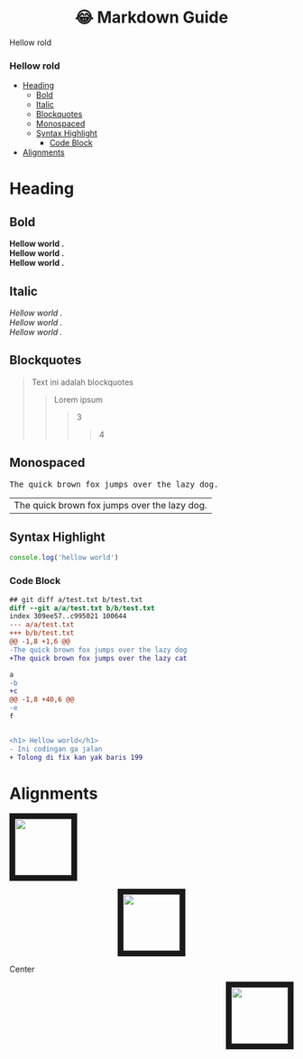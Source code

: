<h1 align="center">
 😂 Markdown Guide  
</h1>

<p>  Hellow rold</p>
<h3> Hellow rold</h3>

- [Heading](#heading)
  - [Bold](#bold)
  - [Italic](#italic)
  - [Blockquotes](#blockquotes)
  - [Monospaced](#monospaced)
  - [Syntax Highlight](#syntax-highlight)
    - [Code Block](#code-block)
- [Alignments](#alignments)



# Heading 
## Bold
**Hellow world .** <br/>
__Hellow world .__ <br/>
<strong>Hellow world .</strong> <br/>

## Italic
*Hellow world .* </br>
_Hellow world ._ </br>
<em>Hellow world .</em> </br>

## Blockquotes
> Text ini adalah blockquotes
>> Lorem ipsum 
>>> 3
>>>> 4

## Monospaced
<samp>The quick brown fox jumps over the lazy dog.</samp>

<table><tr><td>The quick brown fox jumps over the lazy dog.</td></tr></table>

## Syntax Highlight
```javascript
console.log('hellow world')
```

### Code Block 
```diff
## git diff a/test.txt b/test.txt
diff --git a/a/test.txt b/b/test.txt
index 309ee57..c995021 100644
--- a/a/test.txt
+++ b/b/test.txt
@@ -1,8 +1,6 @@
-The quick brown fox jumps over the lazy dog
+The quick brown fox jumps over the lazy cat

a
-b
+c
@@ -1,8 +40,6 @@
-e
f


<h1> Hellow world</h1>
- Ini codingan ga jalan
+ Tolong di fix kan yak baris 199

```


# Alignments 
<p align="left">
<img src="https://images.unsplash.com/photo-1415604934674-561df9abf539?ixlib=rb-1.2.1&ixid=eyJhcHBfaWQiOjEyMDd9&auto=format&fit=crop&w=2772&q=80" width="100" height="100" border="10"/>
</p>

<div align="center">
<img src="https://images.unsplash.com/photo-1415604934674-561df9abf539?ixlib=rb-1.2.1&ixid=eyJhcHBfaWQiOjEyMDd9&auto=format&fit=crop&w=2772&q=80" width="100" height="100" border="10"/>
</div>

<p style="color: ;"> Center</p>

<p align="right">
<img src="https://images.unsplash.com/photo-1415604934674-561df9abf539?ixlib=rb-1.2.1&ixid=eyJhcHBfaWQiOjEyMDd9&auto=format&fit=crop&w=2772&q=80" width="100" height="100" border="10"/>
</p>